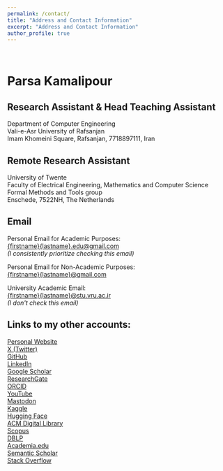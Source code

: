 ```yaml
---
permalink: /contact/
title: "Address and Contact Information"
excerpt: "Address and Contact Information"
author_profile: true
---
```


<link rel="stylesheet" href="/academicons-1.9.4/css/academicons.min.css"/>

<br>

# Parsa Kamalipour  

## Research Assistant & Head Teaching Assistant  
Department of Computer Engineering  
Vali-e-Asr University of Rafsanjan  
Imam Khomeini Square, Rafsanjan, 7718897111, Iran

## Remote Research Assistant  
University of Twente  
Faculty of Electrical Engineering, Mathematics and Computer Science  
Formal Methods and Tools group  
Enschede, 7522NH, The Netherlands  


## Email

Personal Email for Academic Purposes:  
[{firstname}{lastname}.edu@gmail.com](mailto:parsakamalipour.edu@gmail.com)  
*(I consistently prioritize checking this email)*  

Personal Email for Non-Academic Purposes:  
[{firstname}{lastname}@gmail.com](mailto:parsakamalipour@gmail.com)  

University Academic Email:  
[{firstname}{lastname}@stu.vru.ac.ir](mailto:parsakamalipour@stu.vru.ac.ir)  
*(I don't check this email)*

## Links to my other accounts:  
<i class="fas fa-fw fa-link" aria-hidden="true"></i> <a rel="me" href="https://benymaxparsa.github.io">Personal Website</a>  
<i class="fab fa-fw fa-twitter-square" aria-hidden="true"></i> <a rel="me" href="https://twitter.com/ParsaKamalipour">X (Twitter)</a>  
<i class="fab fa-fw fa-github" aria-hidden="true"></i> <a rel="me" href="https://github.com/benymaxparsa">GitHub</a>   
<i class="fab fa-fw fa-linkedin" aria-hidden="true"></i> <a rel="me" href="https://www.linkedin.com/in/parsakamalipour">LinkedIn</a>  
<i class="fab ai ai-google-scholar-square ai-fw" aria-hidden="true"></i> <a rel="me" href="https://scholar.google.com/citations?user=eBNZsM0AAAAJ">Google Scholar</a>  
<i class="fab ai ai-researchgate-square ai-fw" aria-hidden="true"></i> <a rel="me" href="https://www.researchgate.net/profile/Parsa-Kamalipour">ResearchGate</a>  
<i class="fab fa-fw fa-orcid" aria-hidden="true"></i> <a rel="me" href="https://orcid.org/0000-0003-2546-9676">ORCID</a>  
<i class="fab fa-fw fa-youtube" aria-hidden="true"></i> <a rel="me" href="https://www.youtube.com/channel/UCIu6MeO9aaBsLy00XoKO5tw">YouTube</a>  
<i class="fab fa-fw fa-mastodon" aria-hidden="true"></i> <a rel="me" href="https://mastodon.social/@parsakamalipour">Mastodon</a>  
<i class="fab fa-fw fa-kaggle" aria-hidden="true"></i> <a rel="me" href="https://www.kaggle.com/parsakamalipour">Kaggle</a>  
<i class="fas fa-fw fa-link" aria-hidden="true"></i> <a rel="me" href="https://huggingface.co/ParsaKamalipour">Hugging Face</a>  
<i class="fab ai ai-acmdl ai-fw" aria-hidden="true"></i> <a rel="me" href="https://dl.acm.org/profile/99660589972">ACM Digital Library</a>  
<i class="fab ai ai-scopus-square ai-fw" aria-hidden="true"></i> <a rel="me" href="https://www.scopus.com/authid/detail.uri?authorId=57191498047">Scopus</a>  
<i class="fab ai ai-dblp-square ai-fw" aria-hidden="true"></i> <a rel="me" href="https://dblp.org/pid/328/7111.html">DBLP</a>  
<i class="fab ai ai-academia-square ai-fw" aria-hidden="true"></i> <a rel="me" href="https://vru.academia.edu/ParsaKamalipour">Academia.edu</a>  
<i class="fab ai ai-semantic-scholar ai-fw" aria-hidden="true"></i> <a rel="me" href="https://www.semanticscholar.org/author/Parsa-Kamalipour/7592796">Semantic Scholar</a>  
<i class="fab ai ai-stackoverflow ai-fw" aria-hidden="true"></i> <a rel="me" href="https://stackoverflow.com/users/11578553/parsa-kamalipour">Stack Overflow</a>  










